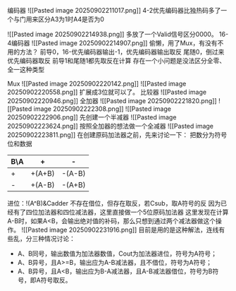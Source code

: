 编码器
![[Pasted image 20250902211017.png]]
4-2优先编码器比独热码多了一个与门用来区分A3为1时A4是否为0

![[Pasted image 20250902214938.png]]
多放了一个Valid信号区分0000。
16-4编码器
![[Pasted image 20250902214907.png]]
偷懒，用了Mux，有没有不用的方法？
前导0，16-优先编码器输出-1，优先编码器输出取反
尾随0，倒过来优先编码器取反
前导1和尾随1都先取反在计算
存在一个小问题是没法区分全零、全一这种类型

Mux
![[Pasted image 20250902220142.png]]
![[Pasted image 20250902220558.png]]
扩展成3位就可以了。
比较器
![[Pasted image 20250902220946.png]]
全加器
![[Pasted image 20250902221820.png]]
![[Pasted image 20250902222308.png]]
![[Pasted image 20250902222906.png]]
先创建一个半减器
![[Pasted image 20250902223624.png]]
按照全加器的想法做一个全减器
![[Pasted image 20250902223811.png]]
在创建原码加法器之前，先来讨论一下：
把数分为符号位和数据

| B\A | +      | -      |
| --- | ------ | ------ |
| +   | +(A+B) | -(A-B) |
| -   | +(A-B) | -(A+B) |
进位：!(A^B)&Cadder
不存在借位，但存在取反，若Csub，取A符号的反
因为已经有了四位加法器和四位减法器，这里直接做一个5位原码加法器
这里发现在计算A-B时，如果A<B，会输出绝对值的补码，那么只想到通过两个减法器做这个操作。
![[Pasted image 20250902231916.png]]
目前是用的是这种解法，连线有些乱，分三种情况讨论：
* A、B同号，输出数值为加法器数值，Cout为加法器进位，符号为A符号；
* A、B异号，且A>=B，输出应为A-B减法器，且不借位，符号为A符号；
* A、B异号，且A<B，输出应为B-A减法器，且A-B减法器借位，符号为B符号，即A符号取反。
